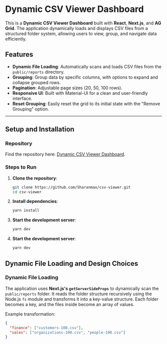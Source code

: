 # Dynamic CSV Viewer Dashboard

This is a **Dynamic CSV Viewer Dashboard** built with **React**, **Next.js**, and **AG Grid**. The application dynamically loads and displays CSV files from a structured folder system, allowing users to view, group, and navigate data efficiently.

## Features
- **Dynamic File Loading**: Automatically scans and loads CSV files from the `public/reports` directory.
- **Grouping**: Group data by specific columns, with options to expand and collapse grouped rows.
- **Pagination**: Adjustable page sizes (20, 50, 100 rows).
- **Responsive UI**: Built with Material-UI for a clean and user-friendly interface.
- **Reset Grouping**: Easily reset the grid to its initial state with the "Remove Grouping" option.

---

## Setup and Installation

### Repository
Find the repository here: [Dynamic CSV Viewer Dashboard](https://github.com/Sharanmax/csv-viewer/).

### Steps to Run
1. **Clone the repository**:
   ```bash
   git clone https://github.com/Sharanmax/csv-viewer.git
   cd csv-viewer
   ```
2. **Install dependencies**:
   ```bash
   yarn install
   ```
3. **Start the development server**:
   ```bash
   yarn dev
   ```
3. **Start the development server**:
   ```bash
   yarn dev
   ```

## Dynamic File Loading and Design Choices

### Dynamic File Loading
The application uses **Next.js's `getServerSideProps`** to dynamically scan the `public/reports` folder. It reads the folder structure recursively using the Node.js `fs` module and transforms it into a key-value structure. Each folder becomes a key, and the files inside become an array of values.

Example transformation:
```json
{
  "finance": ["customers-100.csv"],
  "sales": ["organizations-100.csv", "people-100.csv"]
}
